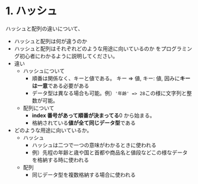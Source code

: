 # 1. ハッシュ

ハッシュと配列の違いについて、

- ハッシュと配列は何が違うのか
- ハッシュと配列はそれぞれどのような用途に向いているのか
  をプログラミング初心者にわかるように説明してください。
- 違い
  - ハッシュについて
    - 順番は関係なく、キーと値である。 キー => 値, キー: 値, 因みに**キーは一意**である必要がある
    - データ型は異なる場合も可能。例）`'年齢' => 28`この様に文字列と整数が可能。
  - 配列について
    - **index 番号があって順番が決まってる**0 から始まる。
    - 格納されている**値が全て同じデータ型**である
- どのような用途に向いているか。
  - ハッシュ
    - ハッシュは二つで一つの意味がわかるときに使われる
    - 例）先程の年齢と歳や国と首都や商品名と値段などこの様なデータを格納する時に使われる
  - 配列
    - 同じデータ型を複数格納する場合に使われる
